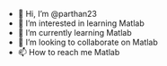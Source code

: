 - 👋 Hi, I’m @parthan23
- 👀 I’m interested in learning Matlab
- 🌱 I’m currently learning Matlab
- 💞️ I’m looking to collaborate on Matlab
- 📫 How to reach me Matlab

<!---
parthan23/parthan23 is a ✨ special ✨ repository because its `README.md` (this file) appears on your GitHub profile.
You can click the Preview link to take a look at your changes.
--->

